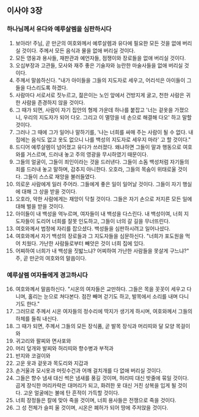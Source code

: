 ## 이사야 3장

### 하나님께서 유다와 예루살렘을 심판하시다 
1. 보아라! 주님, 곧 만군의 여호와께서 예루살렘과 유다에 필요한 모든 것을 없애 버리실 것이다. 주께서 모든 음식과 물을 없애 버리실 것이다.
2. 모든 영웅과 용사들, 재판관과 예언자들, 점쟁이와 장로들을 없애 버리실 것이다.
3. 오십부장과 고관들, 모사와 재주 좋은 기술자와 능란한 마술사들을 없애 버리실 것이다.
4. 주께서 말씀하신다. "내가 아이들을 그들의 지도자로 세우고, 어리석은 아이들이 그들을 다스리도록 하겠다.
5. 사람마다 서로서로 짓누르고, 젊은이는 노인 앞에서 건방지게 굴고, 천한 사람은 귀한 사람을 존경하지 않을 것이다.
6. 그 때가 되면, 사람이 자기 집안의 형제 가운데 하나를 붙잡고 '너는 겉옷을 가졌으니, 우리의 지도자가 되어 다오. 그리고 이 멸망을 네 손으로 해결해 다오' 하고 말할 것이다.
7. 그러나 그 때에 그가 일어나 말하기를, '나는 너희를 싸매 주는 사람이 될 수 없다. 내 집에는 음식도 없고 옷도 없으니 나를 백성의 지도자로 세우지 마라' 고 할 것이다."
8. 드디어 예루살렘이 넘어졌고 유다가 쓰러졌다. 왜냐하면 그들이 말과 행동으로 여호와를 거스르며, 드러내 놓고 주의 영광을 무시하였기 때문이다.
9. 그들의 얼굴이, 그들이 죄인이라는 것을 드러낸다. 그들이 소돔 백성처럼 자기들의 죄를 드러내 놓고 말하며, 감추지 아니한다. 오호라, 그들의 목숨이 위태로울 것이다. 그들이 스스로 재앙을 불러들였다.
10. 의로운 사람에게 일러 주어라. 그들에게 좋은 일이 일어날 것이다. 그들이 자기 행실에 대해 그 상을 받을 것이다.
11. 오호라, 악한 사람에게는 재앙이 닥칠 것이다. 그들은 자기 손으로 저지른 모든 일에 대해 벌을 받을 것이다.
12. 아이들이 내 백성을 억누르며, 여자들이 내 백성을 다스린다. 내 백성이여, 너희 지도자들이 도리어 너희를 잘못 인도하고, 그들이 너의 갈 길을 무너뜨린다.
13. 여호와께서 법정에 자리를 잡으셨다. 백성들을 심판하시려고 일어나셨다.
14. 여호와께서 자기 백성의 장로들과 그 지도자들을 심문하신다. "너희가 포도원을 먹어 치웠다. 가난한 사람들로부터 빼앗은 것이 너희 집에 있다.
15. 어찌하여 너희가 내 백성을 짓밟느냐? 어찌하여 가난한 사람들을 못살게 구느냐?" 주, 곧 만군의 여호와의 말씀이다.
### 예루살렘 여자들에게 경고하시다
16. 여호와께서 말씀하신다. "시온의 여자들은 교만하다. 그들은 목을 꼿꼿이 세우고 다니며, 홀리는 눈으로 쳐다본다. 점잔 빼며 걷기도 하고, 발목에서 소리를 내며 다니기도 한다."
17. 그러므로 주께서 시온 여자들의 정수리에 딱지가 생기게 하시며, 여호와께서 그들의 하체를 들춰 내신다.
18. 그 때가 되면, 주께서 그들의 모든 장식품, 곧 발목 장식과 머리띠와 달 모양 목걸이와
19. 귀고리와 팔찌와 면사포와
20. 머리 덮개와 발찌와 허리띠와 향수병과 부적과
21. 반지와 코걸이와
22. 고운 옷과 겉옷과 목도리와 지갑과
23. 손거울과 모시옷과 머릿수건과 어깨 걸치개를 다 없애 버리실 것이다.
24. 그들은 향수 냄새 대신 썩은 냄새를 풍길 것이며, 허리띠 대신 밧줄에 묶일 것이다. 곱게 장식한 머리카락은 대머리가 되고, 화려한 옷 대신 거친 상복을 입게 될 것이다. 고운 얼굴에는 불에 탄 흔적이 가득할 것이다.
25. 너희 장정들은 칼에 맞아 죽을 것이며, 너희 용사들은 전쟁으로 죽을 것이다.
26. 그 성 전체가 슬피 울 것이며, 시온은 폐허가 되어 땅에 주저앉을 것이다.